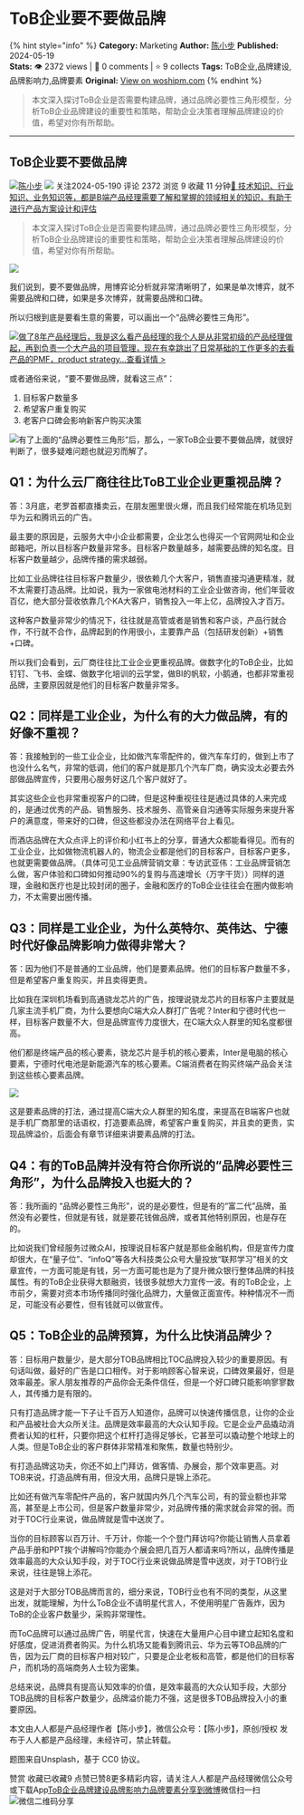 # ToB企业要不要做品牌
{% hint style="info" %}
**Category:** Marketing
**Author:** [陈小步](https://www.woshipm.com/u/1099326)
**Published:** 2024-05-19  
**Stats:** 👁️ 2372 views | 💬 0 comments | ⭐ 9 collects
**Tags:** ToB企业,品牌建设,品牌影响力,品牌要素
**Original:** [View on woshipm.com](https://www.woshipm.com/marketing/6055298.html)
{% endhint %}
> 本文深入探讨ToB企业是否需要构建品牌，通过品牌必要性三角形模型，分析ToB企业品牌建设的重要性和策略，帮助企业决策者理解品牌建设的价值，希望对你有所帮助。

---

## ToB企业要不要做品牌

[![](https://image.woshipm.com/wp-files/2022/05/QcNxmeraPDu7ugoB0fnU.jpeg!/both/72x72)](https://www.woshipm.com/u/1099326)[陈小步](https://www.woshipm.com/u/1099326) ![](https://static.woshipm.com/tag/1101_1@2x.png) 关注2024-05-190 评论 2372 浏览 9 收藏 11 分钟[🔗 技术知识、行业知识、业务知识等，都是B端产品经理需要了解和掌握的领域相关的知识，有助于进行产品方案设计和评估](https://ke.qidianla.com/courses/bcpm)

> 本文深入探讨ToB企业是否需要构建品牌，通过品牌必要性三角形模型，分析ToB企业品牌建设的重要性和策略，帮助企业决策者理解品牌建设的价值，希望对你有所帮助。

![](https://image.woshipm.com/2024/05/19/420b79e0-15a2-11ef-b3fd-00163e142b65.png)

我们说到，要不要做品牌，用博弈论分析就非常清晰明了，如果是单次博弈，就不需要品牌和口碑，如果是多次博弈，就需要品牌和口碑。

所以归根到底是要看生意的需要，可以画出一个“品牌必要性三角形”。

[![](https://image.woshipm.com/2023/08/02/bf59b8ba-30e4-11ee-88e7-00163e0b5ff3.png)做了8年产品经理后，我是这么看产品经理的我个人是从非常初级的产品经理做起，再到负责一个大产品的项目管理，现在有幸跳出了日常基础的工作更多的去看产品的PMF，product strategy...查看详情 >](https://ke.qidianla.com/courses/bcpm)

或者通俗来说，“要不要做品牌，就看这三点”：

1.  目标客户数量多
2.  希望客户重复购买
3.  老客户口碑会影响新客户购买决策

![](https://image.woshipm.com/2024/05/15/ef30468e-12d0-11ef-b3fd-00163e142b65.png)有了上面的“品牌必要性三角形”后，那么，一家ToB企业要不要做品牌，就很好判断了，很多疑难问题也就迎刃而解了。

## Q1：为什么云厂商往往比ToB工业企业更重视品牌？

答：3月底，老罗首都直播卖云，在朋友圈里很火爆，而且我们经常能在机场见到华为云和腾讯云的广告。

最主要的原因是，云服务大中小企业都需要，企业怎么也得买一个官网网址和企业邮箱吧，所以目标客户数量非常多。目标客户数量越多，越需要品牌的知名度。目标客户数量越少，品牌传播的需求越弱。

比如工业品牌往往目标客户数量少，很依赖几个大客户，销售直接沟通更精准，就不太需要打造品牌。比如说，我为一家做电池材料的工业企业做咨询，他们年营收百亿，绝大部分营收依靠几个KA大客户，销售投入一年上亿，品牌投入才百万。

这种客户数量非常少的情况下，往往就是高管或者是销售和客户谈，产品行就合作，不行就不合作，品牌起到的作用很小，主要靠产品（包括研发创新）+销售+口碑。

所以我们会看到，云厂商往往比工业企业更重视品牌。做数字化的ToB企业，比如钉钉、飞书、金蝶、做数字化培训的云学堂，做BI的帆软，小鹅通，也都非常重视品牌，主要原因就是他们的目标客户数量非常多。

## Q2：同样是工业企业，为什么有的大力做品牌，有的好像不重视？

答：我接触到的一些工业企业，比如做汽车零配件的，做汽车车灯的，做到上市了也没什么名气，非常的低调，他们的客户就是那几个汽车厂商，确实没太必要去外部做品牌宣传，只要用心服务好这几个客户就好了。

其实这些企业也非常重视客户的口碑，但是这种重视往往是通过具体的人来完成的，是通过优秀的产品、销售服务、技术服务、高管亲自沟通等实际服务来提升客户的满意度，带来好的口碑，但这些都没办法在网络平台上看见。

而酒店品牌在大众点评上的评价和小红书上的分享，普通大众都能看得见。而有的工业企业，比如做物流机器人的，物流企业都是他们的目标客户，目标客户更多，也就更需要做品牌。（具体可见工业品牌营销文章：专访武亚伟：工业品牌营销怎么做，客户体验和口碑如何推动90%的复购与高速增长（万字干货））同样的道理，金融和医疗也是比较封闭的圈子，金融和医疗的ToB企业往往会在圈内做影响力，不太需要出圈传播。

## Q3：同样是工业企业，为什么英特尔、英伟达、宁德时代好像品牌影响力做得非常大？

答：因为他们不是普通的工业品牌，他们是要素品牌。他们的目标客户数量不多，但是希望客户重复购买，并且卖得更贵。

比如我在深圳机场看到高通骁龙芯片的广告，按理说骁龙芯片的目标客户主要就是几家主流手机厂商，为什么要想向C端大众人群打广告呢？Inter和宁德时代也一样，目标客户数量不大，但是品牌宣传力度很大，在C端大众人群里的知名度都很高。

他们都是终端产品的核心要素，骁龙芯片是手机的核心要素，Inter是电脑的核心要素，宁德时代电池是新能源汽车的核心要素。C端消费者在购买终端产品会关注到这些核心要素品牌。

![](https://image.woshipm.com/2024/05/15/efe896da-12d0-11ef-b3fd-00163e142b65.png)

这是要素品牌的打法，通过提高C端大众人群里的知名度，来提高在B端客户也就是手机厂商那里的话语权，打造要素品牌，希望客户重复购买，并且卖的更贵，实现品牌溢价，后面会有章节详细来讲要素品牌的打法。

## Q4：有的ToB品牌并没有符合你所说的“品牌必要性三角形”，为什么品牌投入也挺大的？

答：我所画的 “品牌必要性三角形”，说的是必要性，但是有的“富二代”品牌，虽然没有必要性，但就是有钱，就是要花钱做品牌，或者其他特别原因，也是存在的。

比如说我们曾经服务过微众AI，按理说目标客户就是那些金融机构，但是宣传力度却很大，在“量子位”、“infoQ”等各大科技类公众号大量投放“联邦学习”相关的文章宣传，一方面可能是有钱，另一方面可能也是为了提升微众银行整体品牌的科技属性。有的ToB企业获得大额融资，钱很多就想大力宣传一波。有的ToB企业，上市前夕，需要对资本市场传播同时强化品牌力，大量做正面宣传。种种情况不一而足，可能没有必要性，但有钱就可以做宣传。

## Q5：ToB企业的品牌预算，为什么比快消品牌少？

答：目标用户数量少，是大部分TOB品牌相比TOC品牌投入较少的重要原因。有句话叫做，最好的广告是口口相传。对于影响顾客心智来说，口碑效果最好，但是效率最差。家人朋友推荐的产品你会无条件信任，但是一个好口碑只能影响寥寥数人，其传播力是有限的。

只有打造品牌才能一下子让千百万人知道你，品牌可以快速传播信息，让你的企业和产品被社会大众所关注。品牌是效率最高的大众认知手段。它是企业产品撬动消费者认知的杠杆，只要你把这个杠杆打造得足够长，它甚至可以撬动整个地球上的人类。但是ToB企业的客户群体非常精准和聚焦，数量也特别少。

有打造品牌这功夫，你还不如上门拜访，做客情、办展会，那个效率更高。对TOB来说，打造品牌有用，但没大用，品牌只是锦上添花。

比如还有做汽车零配件产品的，客户就国内外几个汽车公司，有的营业额也非常高，甚至是上市公司，但是客户数量非常少，对品牌传播的需求就会非常的弱。而对于TOC行业来说，做品牌就是雪中送炭了。

当你的目标顾客以百万计、千万计，你能一个个登门拜访吗?你能让销售人员拿着产品手册和PPT挨个讲解吗?你能办个展会把几百万人都请来吗?所以，品牌传播是效率最高的大众认知手段，对于TOC行业来说做品牌是雪中送炭，对于TOB行业来说，往往是锦上添花。

这是对于大部分TOB品牌而言的，细分来说，TOB行业也有不同的类型，从这里出发，就能理解，为什么ToB企业不请明星代言人，不使用明星广告轰炸，因为ToB的企业客户数量少，采购非常理性。

而ToC品牌可以通过品牌广告，明星代言，快速在大量用户心目中建立起知名度和好感度，促进消费者购买。为什么机场又能看到腾讯云、华为云等TOB品牌的广告，因为云厂商的目标客户相对较广，只要是企业老板和高管，都是他们的目标客户，而机场的高端商务人士较为密集。

总结来说，品牌具有提高认知效率的价值，是效率最高的大众认知手段，大部分TOB品牌的目标客户数量少，品牌溢价能力不强，这是很多TOB品牌投入小的重要原因。

本文由人人都是产品经理作者【陈小步】，微信公众号：【陈小步】，原创/授权 发布于人人都是产品经理，未经许可，禁止转载。

题图来自Unsplash，基于 CC0 协议。

赞赏 收藏已收藏9 点赞已赞8更多精彩内容，请关注人人都是产品经理微信公众号或下载App[ToB企业](https://www.woshipm.com/tag/tob%e4%bc%81%e4%b8%9a)[品牌建设](https://www.woshipm.com/tag/%e5%93%81%e7%89%8c%e5%bb%ba%e8%ae%be)[品牌影响力](https://www.woshipm.com/tag/%e5%93%81%e7%89%8c%e5%bd%b1%e5%93%8d%e5%8a%9b)[品牌要素](https://www.woshipm.com/tag/%e5%93%81%e7%89%8c%e8%a6%81%e7%b4%a0)[分享到微博](https://service.weibo.com/share/share.php?appkey=2775287854&title=ToB企业要不要做品牌&url=https://www.woshipm.com/marketing/6055298.html&pic=https://image.woshipm.com/2024/05/19/420b79e0-15a2-11ef-b3fd-00163e142b65.png)微信扫一扫![微信二维码](https://api.pwmqr.com/qrcode/create/?url=https://www.woshipm.com/marketing/6055298.html)分享